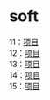# soft
11：<a href="https://neocities.org">项目</a>&nbsp;</a><br>
      12：<a href="https://neocities.org">项目</a>&nbsp;</a><br>
      13：<a href="https://neocities.org">项目</a>&nbsp;</a><br>
      14：<a href="https://neocities.org">项目</a>&nbsp;</a><br>
      15：<a href="https://neocities.org">项目</a>&nbsp;</a><br>
    </ul>
    </p>
